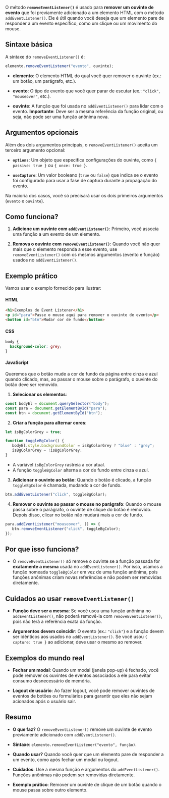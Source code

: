 O método **`removeEventListener()`** é usado para **remover um ouvinte de evento** que foi previamente adicionado a um elemento HTML com o método `addEventListener()`. Ele é útil quando você deseja que um elemento pare de responder a um evento específico, como um clique ou um movimento do mouse.

## Sintaxe básica

A sintaxe do `removeEventListener()` é:
```javascript
elemento.removeEventListener("evento", ouvinte);
```

- **elemento**: O elemento HTML do qual você quer remover o ouvinte (ex.: um botão, um parágrafo, etc.).
  
- **evento**: O tipo de evento que você quer parar de escutar (ex.: `"click"`, `"mouseover"`, etc.).
  
- **ouvinte**: A função que foi usada no `addEventListener()` para lidar com o evento. **Importante**: Deve ser a mesma referência da função original, ou seja, não pode ser uma função anônima nova.

## Argumentos opcionais

Além dos dois argumentos principais, o `removeEventListener()` aceita um terceiro argumento opcional:

- **`options`**: Um objeto que especifica configurações do ouvinte, como `{ passive: true }` ou `{ once: true }`.

- **`useCapture`**: Um valor booleano (`true` ou `false`) que indica se o evento foi configurado para usar a fase de captura durante a propagação do evento.

Na maioria dos casos, você só precisará usar os dois primeiros argumentos (`evento` e `ouvinte`).

## Como funciona?

1. **Adicione um ouvinte com `addEventListener()`**: Primeiro, você associa uma função a um evento de um elemento.

2. **Remova o ouvinte com `removeEventListener()`**: Quando você não quer mais que o elemento responda a esse evento, use `removeEventListener()` com os mesmos argumentos (evento e função) usados no `addEventListener()`.

## Exemplo prático

Vamos usar o exemplo fornecido para ilustrar:

#### HTML
```html
<h1>Exemplos de Event Listener</h1>
<p id="para">Passe o mouse aqui para remover o ouvinte de evento</p>
<button id="btn">Mudar cor de fundo</button>
```

#### CSS
```css
body {
  background-color: grey;
}
```

#### JavaScript
Queremos que o botão mude a cor de fundo da página entre cinza e azul quando clicado, mas, ao passar o mouse sobre o parágrafo, o ouvinte do botão deve ser removido.

1. **Selecionar os elementos**:
```javascript
const bodyEl = document.querySelector("body");
const para = document.getElementById("para");
const btn = document.getElementById("btn");
```

2. **Criar a função para alternar cores**:
```javascript
let isBgColorGrey = true;

function toggleBgColor() {
   bodyEl.style.backgroundColor = isBgColorGrey ? "blue" : "grey";
   isBgColorGrey = !isBgColorGrey;
}
```
   
   - A variável `isBgColorGrey` rastreia a cor atual.
   - A função `toggleBgColor` alterna a cor de fundo entre cinza e azul.

3. **Adicionar o ouvinte ao botão**: Quando o botão é clicado, a função `toggleBgColor` é chamada, mudando a cor de fundo.
```javascript
btn.addEventListener("click", toggleBgColor);
```

4. **Remover o ouvinte ao passar o mouse no parágrafo**: Quando o mouse passa sobre o parágrafo, o ouvinte de clique do botão é removido. Depois disso, clicar no botão não mudará mais a cor de fundo.
```javascript
para.addEventListener("mouseover", () => {
   btn.removeEventListener("click", toggleBgColor);
});
```

## Por que isso funciona?

- O `removeEventListener()` só remove o ouvinte se a função passada for **exatamente a mesma** usada no `addEventListener()`. Por isso, usamos a função nomeada `toggleBgColor` em vez de uma função anônima, pois funções anônimas criam novas referências e não podem ser removidas diretamente.

## Cuidados ao usar `removeEventListener()`

- **Função deve ser a mesma**: Se você usou uma função anônima no `addEventListener()`, não poderá removê-la com `removeEventListener()`, pois não terá a referência exata da função.

- **Argumentos devem coincidir**: O evento (ex.: `"click"`) e a função devem ser idênticos aos usados no `addEventListener()`. Se você usou `{ capture: true }` ao adicionar, deve usar o mesmo ao remover.

## Exemplos do mundo real

- **Fechar um modal**: Quando um modal (janela pop-up) é fechado, você pode remover os ouvintes de eventos associados a ele para evitar consumo desnecessário de memória.

- **Logout de usuário**: Ao fazer logout, você pode remover ouvintes de eventos de botões ou formulários para garantir que eles não sejam acionados após o usuário sair.

## Resumo

- **O que faz?** O `removeEventListener()` remove um ouvinte de evento previamente adicionado com `addEventListener()`.

- **Sintaxe**: `elemento.removeEventListener("evento", função)`.

- **Quando usar?** Quando você quer que um elemento pare de responder a um evento, como após fechar um modal ou logout.

- **Cuidados**: Use a mesma função e argumentos do `addEventListener()`. Funções anônimas não podem ser removidas diretamente.

- **Exemplo prático**: Remover um ouvinte de clique de um botão quando o mouse passa sobre outro elemento.
